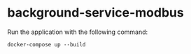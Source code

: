 # background-service-modbus

Run the application with the following command:

```shell
docker-compose up --build
```
